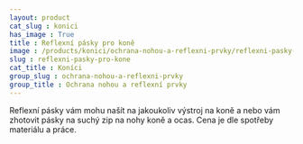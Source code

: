 ```yaml
---
layout: product
cat_slug : konici
has_image : True
title : Reflexní pásky pro koně
image : /products/konici/ochrana-nohou-a-reflexni-prvky/reflexni-pasky-pro-kone.jpg
slug : reflexni-pasky-pro-kone
cat_title : Koníci
group_slug : ochrana-nohou-a-reflexni-prvky
group_title : Ochrana nohou a reflexní prvky
---
```


Reflexní pásky vám mohu našít na jakoukoliv výstroj na koně a nebo vám zhotovit pásky na suchý zip na nohy koně a ocas.
Cena je dle spotřeby materiálu a práce.


